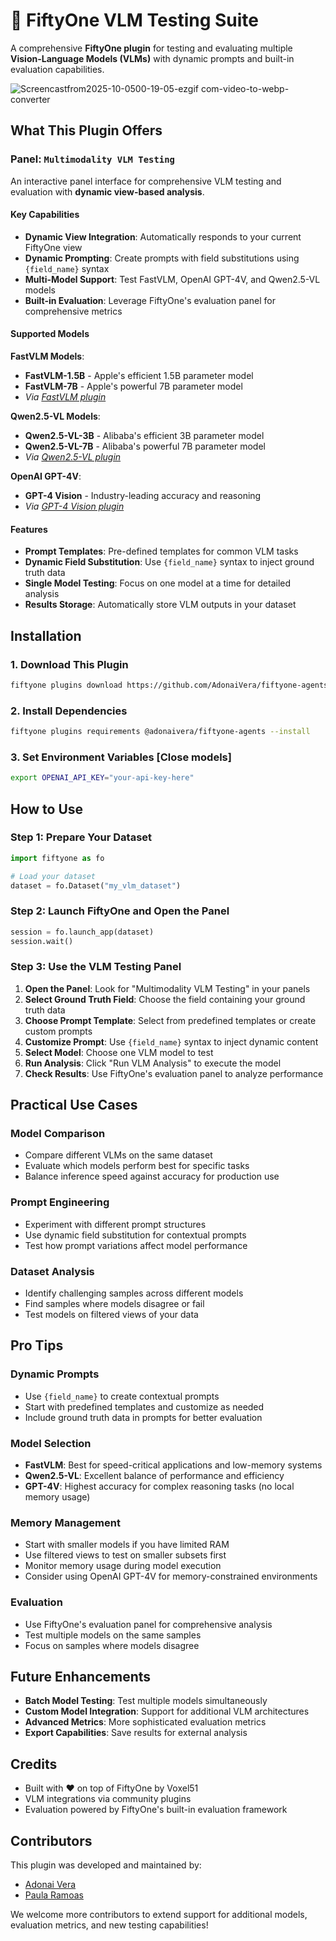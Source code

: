 # 🤖 FiftyOne VLM Testing Suite

A comprehensive **FiftyOne plugin** for testing and evaluating multiple **Vision-Language Models (VLMs)** with dynamic prompts and built-in evaluation capabilities.

![Screencastfrom2025-10-0500-19-05-ezgif com-video-to-webp-converter](https://github.com/user-attachments/assets/81d8a15d-ff3e-425b-9f6e-21b4da179c1b)

## What This Plugin Offers

### Panel: `Multimodality VLM Testing`

An interactive panel interface for comprehensive VLM testing and evaluation with **dynamic view-based analysis**.

#### **Key Capabilities**

- **Dynamic View Integration**: Automatically responds to your current FiftyOne view
- **Dynamic Prompting**: Create prompts with field substitutions using `{field_name}` syntax
- **Multi-Model Support**: Test FastVLM, OpenAI GPT-4V, and Qwen2.5-VL models
- **Built-in Evaluation**: Leverage FiftyOne's evaluation panel for comprehensive metrics

#### **Supported Models**

**FastVLM Models**:
- **FastVLM-1.5B** - Apple's efficient 1.5B parameter model
- **FastVLM-7B** - Apple's powerful 7B parameter model
- *Via [FastVLM plugin](https://github.com/harpreetsahota204/fast_vlm)*

**Qwen2.5-VL Models**:
- **Qwen2.5-VL-3B** - Alibaba's efficient 3B parameter model
- **Qwen2.5-VL-7B** - Alibaba's powerful 7B parameter model
- *Via [Qwen2.5-VL plugin](https://github.com/harpreetsahota204/qwen2_5_vl)*

**OpenAI GPT-4V**:
- **GPT-4 Vision** - Industry-leading accuracy and reasoning
- *Via [GPT-4 Vision plugin](https://github.com/jacobmarks/gpt4-vision-plugin)*

#### **Features**

- **Prompt Templates**: Pre-defined templates for common VLM tasks
- **Dynamic Field Substitution**: Use `{field_name}` syntax to inject ground truth data
- **Single Model Testing**: Focus on one model at a time for detailed analysis
- **Results Storage**: Automatically store VLM outputs in your dataset

## Installation

### 1. Download This Plugin

```bash
fiftyone plugins download https://github.com/AdonaiVera/fiftyone-agents
```

### 2. Install Dependencies

```bash
fiftyone plugins requirements @adonaivera/fiftyone-agents --install
```

### 3. Set Environment Variables [Close models]

```bash
export OPENAI_API_KEY="your-api-key-here"
```

## How to Use

### **Step 1: Prepare Your Dataset**

```python
import fiftyone as fo

# Load your dataset
dataset = fo.Dataset("my_vlm_dataset")
```

### **Step 2: Launch FiftyOne and Open the Panel**

```python
session = fo.launch_app(dataset)
session.wait()
```

### **Step 3: Use the VLM Testing Panel**

1. **Open the Panel**: Look for "Multimodality VLM Testing" in your panels
2. **Select Ground Truth Field**: Choose the field containing your ground truth data
3. **Choose Prompt Template**: Select from predefined templates or create custom prompts
4. **Customize Prompt**: Use `{field_name}` syntax to inject dynamic content
5. **Select Model**: Choose one VLM model to test
6. **Run Analysis**: Click "Run VLM Analysis" to execute the model
7. **Check Results**: Use FiftyOne's evaluation panel to analyze performance

## Practical Use Cases

### **Model Comparison**
- Compare different VLMs on the same dataset
- Evaluate which models perform best for specific tasks
- Balance inference speed against accuracy for production use

### **Prompt Engineering**
- Experiment with different prompt structures
- Use dynamic field substitution for contextual prompts
- Test how prompt variations affect model performance

### **Dataset Analysis**
- Identify challenging samples across different models
- Find samples where models disagree or fail
- Test models on filtered views of your data

## Pro Tips

### **Dynamic Prompts**
- Use `{field_name}` to create contextual prompts
- Start with predefined templates and customize as needed
- Include ground truth data in prompts for better evaluation

### **Model Selection**
- **FastVLM**: Best for speed-critical applications and low-memory systems
- **Qwen2.5-VL**: Excellent balance of performance and efficiency
- **GPT-4V**: Highest accuracy for complex reasoning tasks (no local memory usage)

### **Memory Management**
- Start with smaller models if you have limited RAM
- Use filtered views to test on smaller subsets first
- Monitor memory usage during model execution
- Consider using OpenAI GPT-4V for memory-constrained environments

### **Evaluation**
- Use FiftyOne's evaluation panel for comprehensive analysis
- Test multiple models on the same samples
- Focus on samples where models disagree

## Future Enhancements

- **Batch Model Testing**: Test multiple models simultaneously
- **Custom Model Integration**: Support for additional VLM architectures
- **Advanced Metrics**: More sophisticated evaluation metrics
- **Export Capabilities**: Save results for external analysis

## Credits

* Built with ❤️ on top of FiftyOne by Voxel51
* VLM integrations via community plugins
* Evaluation powered by FiftyOne's built-in evaluation framework

## Contributors

This plugin was developed and maintained by:

* [Adonai Vera](https://github.com/AdonaiVera) 
* [Paula Ramoas](https://github.com/paularamo) 

We welcome more contributors to extend support for additional models, evaluation metrics, and new testing capabilities!
